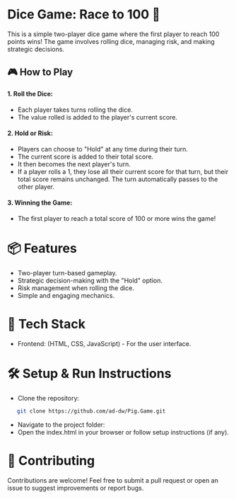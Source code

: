 # Dice Game: Race to 100 🎲
This is a simple two-player dice game where the first player to reach 100 points wins! The game involves rolling dice, managing risk, and making strategic decisions.

## 🎮 How to Play
#### 1. Roll the Dice:

* Each player takes turns rolling the dice.
* The value rolled is added to the player's current score.

#### 2. Hold or Risk:

* Players can choose to "Hold" at any time during their turn.
* The current score is added to their total score.
* It then becomes the next player's turn.
* If a player rolls a 1, they lose all their current score for that turn, but their total score remains unchanged. The turn automatically passes to the other player.

#### 3. Winning the Game:

* The first player to reach a total score of 100 or more wins the game!
  
# 📦 Features
* Two-player turn-based gameplay.
* Strategic decision-making with the "Hold" option.
* Risk management when rolling the dice.
* Simple and engaging mechanics.

# 🚀 Tech Stack
* Frontend: (HTML, CSS, JavaScript) - For the user interface.

# 🛠️ Setup & Run Instructions
* Clone the repository:
```bash
   git clone https://github.com/ad-dw/Pig.Game.git
```
* Navigate to the project folder:
* Open the index.html in your browser or follow setup instructions (if any).

# 🌟 Contributing
Contributions are welcome! Feel free to submit a pull request or open an issue to suggest improvements or report bugs.
